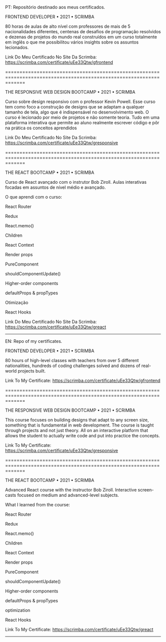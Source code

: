 PT:
Repositório destinado aos meus certificados.

FRONTEND DEVELOPER • 2021 • SCRIMBA

80 horas de aulas de alto nível com professores de mais de 5 nacionalidades diferentes, 
centenas de desafios de programação resolvidos e dezenas de projetos do mundo real construídos 
em um curso totalmente em inglês o que me possibilitou vários insights sobre os assuntos lecionados.

Link Do Meu Certificado No Site Da Scrimba: https://scrimba.com/certificate/uEe33Qtw/gfrontend

===================================================================================================================

THE RESPONSIVE WEB DESIGN BOOTCAMP • 2021 • SCRIMBA

Curso sobre design responsivo com o professor Kevin Powell. Esse curso tem como foco a construção de 
designs que se adaptam a qualquer tamanho de tela, algo que é indispensável no desenvolvimento web. 
O curso é lecionado por meio de projetos e não somente teoria. Tudo em uma plataforma interativa que 
permite ao aluno realmente escrever código e pôr na prática os conceitos aprendidos

Link Do Meu Certificado No Site Da Scrimba: https://scrimba.com/certificate/uEe33Qtw/gresponsive

===================================================================================================================

THE REACT BOOTCAMP • 2021 • SCRIMBA

Curso de React avançado com o instrutor Bob Ziroll. Aulas interativas focadas em assuntos de nível médio e avançado. 

O que aprendi com o curso:

React Router

Redux

React.memo() 

Children

React Context 

Render props

PureComponent 

shouldComponentUpdate()

Higher-order components  

defaultProps & propTypes   

Otimização 

React Hooks

Link Do Meu Certificado No Site Da Scrimba: https://scrimba.com/certificate/uEe33Qtw/greact
_____________________________________________________________________________________________________________________


EN:
Repo of my certificates.

FRONTEND DEVELOPER • 2021 • SCRIMBA

80 hours of high-level classes with teachers from over 5 different nationalities,
hundreds of coding challenges solved and dozens of real-world projects built.

Link To My Certificate: https://scrimba.com/certificate/uEe33Qtw/gfrontend

===================================================================================================================

THE RESPONSIVE WEB DESIGN BOOTCAMP • 2021 • SCRIMBA

This course focuses on building designs that adapt to any screen size, something that is fundamental in web development. 
The course is taught through projects and not just theory. All on an interactive platform that allows the student to 
actually write code and put into practice the concepts.

Link To My Certificate: https://scrimba.com/certificate/uEe33Qtw/gresponsive

===================================================================================================================

THE REACT BOOTCAMP • 2021 • SCRIMBA

Advanced React course with the instructor Bob Ziroll. Interactive 
screen-casts focused on medium and advanced-level subjects.

What I learned from the course:

React Router

Redux

React.memo() 

Children

React Context 

Render props

PureComponent 

shouldComponentUpdate()

Higher-order components  

defaultProps & propTypes   

optimization 

React Hooks


Link To My Certificate: https://scrimba.com/certificate/uEe33Qtw/greact
_____________________________________________________________________________________________________________________________________
